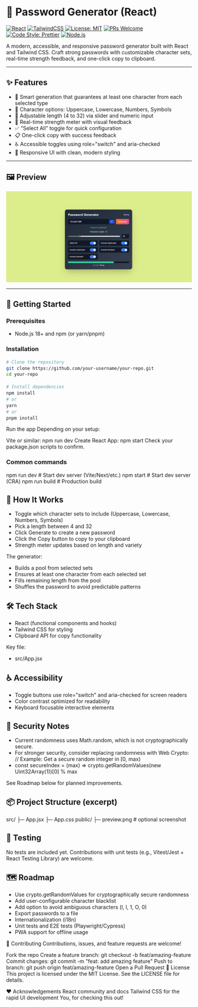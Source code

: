 # 🔐 Password Generator (React)

[![React](https://img.shields.io/badge/React-18+-61DAFB?logo=react&logoColor=white)](https://react.dev/)
[![TailwindCSS](https://img.shields.io/badge/Tailwind%20CSS-3.x-06B6D4?logo=tailwindcss&logoColor=white)](https://tailwindcss.com/)
[![License: MIT](https://img.shields.io/badge/License-MIT-2ea44f)](#-license)
[![PRs Welcome](https://img.shields.io/badge/PRs-welcome-brightgreen.svg)](#-contributing)
[![Code Style: Prettier](https://img.shields.io/badge/code_style-prettier-ff69b4.svg?logo=prettier&logoColor=white)](https://prettier.io/)
[![Node.js](https://img.shields.io/badge/Node.js-18+-339933?logo=node.js&logoColor=white)](https://nodejs.org/)

A modern, accessible, and responsive password generator built with React and Tailwind CSS. Craft strong passwords with customizable character sets, real-time strength feedback, and one-click copy to clipboard.

---

## ✨ Features

- 🎯 Smart generation that guarantees at least one character from each selected type
- 🔡 Character options: Uppercase, Lowercase, Numbers, Symbols
- 📏 Adjustable length (4 to 32) via slider and numeric input
- 🧠 Real-time strength meter with visual feedback
- ✅ “Select All” toggle for quick configuration
- 📋 One-click copy with success feedback
- ♿ Accessible toggles using role="switch" and aria-checked
- 📱 Responsive UI with clean, modern styling

---

## 🖼️ Preview

![App Preview](https://github.com/TechFlies/Password-Generator-React/blob/9c5b3d8588694aebcb8764aeb963a83a6f0d5366/Screenshot%202025-10-18%20010830_edited.png)

---

## 🚀 Getting Started

### Prerequisites
- Node.js 18+ and npm (or yarn/pnpm)

### Installation

```bash
# Clone the repository
git clone https://github.com/your-username/your-repo.git
cd your-repo

# Install dependencies
npm install
# or
yarn
# or
pnpm install
```

Run the app
Depending on your setup:

Vite or similar: npm run dev
Create React App: npm start
Check your package.json scripts to confirm.

### Common commands
npm run dev   # Start dev server (Vite/Next/etc.)
npm start     # Start dev server (CRA)
npm run build # Production build


## 🧩 How It Works

- Toggle which character sets to include (Uppercase, Lowercase, Numbers, Symbols)
- Pick a length between 4 and 32
- Click Generate to create a new password
- Click the Copy button to copy to your clipboard
- Strength meter updates based on length and variety

The generator:

- Builds a pool from selected sets
- Ensures at least one character from each selected set
- Fills remaining length from the pool
- Shuffles the password to avoid predictable patterns
  
## 🛠️ Tech Stack
- React (functional components and hooks)
- Tailwind CSS for styling
- Clipboard API for copy functionality
  
Key file:

- src/App.jsx
  
## ♿ Accessibility

- Toggle buttons use role="switch" and aria-checked for screen readers
- Color contrast optimized for readability
- Keyboard focusable interactive elements
  
## 🔐 Security Notes

- Current randomness uses Math.random, which is not cryptographically secure.
- For stronger security, consider replacing randomness with Web Crypto:
// Example: Get a secure random integer in [0, max)
- const secureIndex = (max) => crypto.getRandomValues(new Uint32Array(1))[0] % max

See Roadmap below for planned improvements.

## 📦 Project Structure (excerpt)

src/
├─ App.jsx
├─ App.css
public/
├─ preview.png   # optional screenshot


## 🧪 Testing

No tests are included yet. Contributions with unit tests (e.g., Vitest/Jest + React Testing Library) are welcome.

## 🗺️ Roadmap

- Use crypto.getRandomValues for cryptographically secure randomness
- Add user-configurable character blacklist
- Add option to avoid ambiguous characters (l, I, 1, O, 0)
- Export passwords to a file
- Internationalization (i18n)
- Unit tests and E2E tests (Playwright/Cypress)
- PWA support for offline usage
  
🤝 Contributing
Contributions, issues, and feature requests are welcome!

Fork the repo
Create a feature branch: git checkout -b feat/amazing-feature
Commit changes: git commit -m "feat: add amazing feature"
Push to branch: git push origin feat/amazing-feature
Open a Pull Request
📄 License
This project is licensed under the MIT License. See the LICENSE file for details.

❤️ Acknowledgements
React community and docs
Tailwind CSS for the rapid UI development
You, for checking this out!
